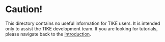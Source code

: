 # Caution!

This directory contains no useful information for TIKE users. It is intended only to assist the TIKE development team. If you are looking for tutorials, please navigate back to the [introduction](../content/introduction.md).
